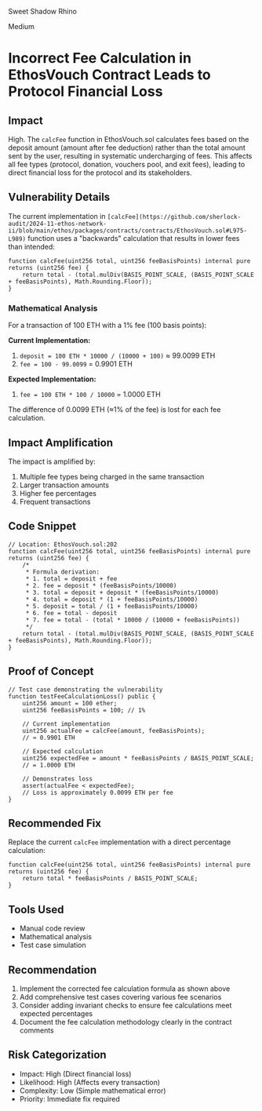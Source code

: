 Sweet Shadow Rhino

Medium

# Incorrect Fee Calculation in EthosVouch Contract Leads to Protocol Financial Loss

## Impact
High. The `calcFee` function in EthosVouch.sol calculates fees based on the deposit amount (amount after fee deduction) rather than the total amount sent by the user, resulting in systematic undercharging of fees. This affects all fee types (protocol, donation, vouchers pool, and exit fees), leading to direct financial loss for the protocol and its stakeholders.

## Vulnerability Details
The current implementation in `[calcFee](https://github.com/sherlock-audit/2024-11-ethos-network-ii/blob/main/ethos/packages/contracts/contracts/EthosVouch.sol#L975-L989)` function uses a "backwards" calculation that results in lower fees than intended:

```solidity
function calcFee(uint256 total, uint256 feeBasisPoints) internal pure returns (uint256 fee) {
    return total - (total.mulDiv(BASIS_POINT_SCALE, (BASIS_POINT_SCALE + feeBasisPoints), Math.Rounding.Floor));
}
```

### Mathematical Analysis
For a transaction of 100 ETH with a 1% fee (100 basis points):

**Current Implementation:**
1. `deposit = 100 ETH * 10000 / (10000 + 100)` ≈ 99.0099 ETH
2. `fee = 100 - 99.0099` = 0.9901 ETH

**Expected Implementation:**
1. `fee = 100 ETH * 100 / 10000` = 1.0000 ETH

The difference of 0.0099 ETH (≈1% of the fee) is lost for each fee calculation.

## Impact Amplification
The impact is amplified by:
1. Multiple fee types being charged in the same transaction
2. Larger transaction amounts
3. Higher fee percentages
4. Frequent transactions

## Code Snippet
```solidity
// Location: EthosVouch.sol:202
function calcFee(uint256 total, uint256 feeBasisPoints) internal pure returns (uint256 fee) {
    /*
     * Formula derivation:
     * 1. total = deposit + fee
     * 2. fee = deposit * (feeBasisPoints/10000)
     * 3. total = deposit + deposit * (feeBasisPoints/10000)
     * 4. total = deposit * (1 + feeBasisPoints/10000)
     * 5. deposit = total / (1 + feeBasisPoints/10000)
     * 6. fee = total - deposit
     * 7. fee = total - (total * 10000 / (10000 + feeBasisPoints))
     */
    return total - (total.mulDiv(BASIS_POINT_SCALE, (BASIS_POINT_SCALE + feeBasisPoints), Math.Rounding.Floor));
}
```

## Proof of Concept
```solidity
// Test case demonstrating the vulnerability
function testFeeCalculationLoss() public {
    uint256 amount = 100 ether;
    uint256 feeBasisPoints = 100; // 1%
    
    // Current implementation
    uint256 actualFee = calcFee(amount, feeBasisPoints);
    // ≈ 0.9901 ETH
    
    // Expected calculation
    uint256 expectedFee = amount * feeBasisPoints / BASIS_POINT_SCALE;
    // = 1.0000 ETH
    
    // Demonstrates loss
    assert(actualFee < expectedFee);
    // Loss is approximately 0.0099 ETH per fee
}
```

## Recommended Fix
Replace the current `calcFee` implementation with a direct percentage calculation:

```solidity
function calcFee(uint256 total, uint256 feeBasisPoints) internal pure returns (uint256 fee) {
    return total * feeBasisPoints / BASIS_POINT_SCALE;
}
```

## Tools Used
- Manual code review
- Mathematical analysis
- Test case simulation

## Recommendation
1. Implement the corrected fee calculation formula as shown above
2. Add comprehensive test cases covering various fee scenarios
3. Consider adding invariant checks to ensure fee calculations meet expected percentages
4. Document the fee calculation methodology clearly in the contract comments

## Risk Categorization
- Impact: High (Direct financial loss)
- Likelihood: High (Affects every transaction)
- Complexity: Low (Simple mathematical error)
- Priority: Immediate fix required
